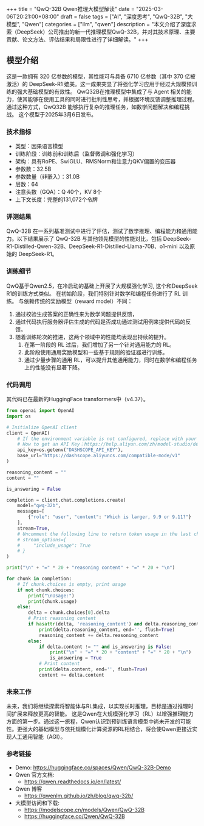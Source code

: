 +++
title = "QwQ-32B Qwen推理大模型解读"
date = "2025-03-06T20:21:00+08:00"
draft = false
tags = ["AI", "深度思考", "QwQ-32B", "大模型", "Qwen"]
categories = ["llm", "qwen"]
description = "本文介绍了深度求索（DeepSeek）公司推出的新一代推理模型QwQ-32B，并对其技术原理、主要贡献、论文方法、评估结果和局限性进行了详细解读。"
+++

## 模型介绍

这是一款拥有 320 亿参数的模型，其性能可与具备 6710 亿参数（其中 370 亿被激活）的 DeepSeek-R1 媲美。这一成果突显了将强化学习应用于经过大规模预训练的强大基础模型的有效性。
QwQ32B在推理模型中集成了与 Agent 相关的能力，使其能够在使用工具的同时进行批判性思考，并根据环境反馈调整推理过程。
通过这种方式，QwQ32B 能够执行复杂的推理任务，如数学问题解决和编程挑战。
这个模型于2025年3月6日发布。

### 技术指标

- 类型：因果语言模型
- 训练阶段：训练前和训练后（监督微调和强化学习）
- 架构：具有RoPE、SwiGLU、RMSNorm和注意力QKV偏置的变压器
- 参数数：32.5B
- 参数数量（非嵌入）：31.0B
- 层数：64
- 注意头数（GQA）：Q 40个，KV 8个
- 上下文长度：完整的131,072个令牌

### 评测结果

QwQ-32B 在一系列基准测试中进行了评估，测试了数学推理、编程能力和通用能力。以下结果展示了 QwQ-32B 与其他领先模型的性能对比，包括 DeepSeek-R1-Distilled-Qwen-32B、DeepSeek-R1-Distilled-Llama-70B、o1-mini 以及原始的 DeepSeek-R1。

### 训练细节

QwQ基于Qwen2.5，在冷启动的基础上开展了大规模强化学习, 这个和DeepSeek R1的训练方式类似。
在初始阶段，我们特别针对数学和编程任务进行了 RL 训练。
与依赖传统的奖励模型（reward model）不同：

1. 通过校验生成答案的正确性来为数学问题提供反馈，
2. 通过代码执行服务器评估生成的代码是否成功通过测试用例来提供代码的反馈。
3. 随着训练轮次的推进，这两个领域中的性能均表现出持续的提升。
   1. 在第一阶段的 RL 过后，我们增加了另一个针对通用能力的 RL。
   2. 此阶段使用通用奖励模型和一些基于规则的验证器进行训练。
   3. 通过少量步骤的通用 RL，可以提升其他通用能力，同时在数学和编程任务上的性能没有显著下降。

### 代码调用

其代码已在最新的HuggingFace transformers中（v4.37）。

```python
from openai import OpenAI
import os

# Initialize OpenAI client
client = OpenAI(
    # If the environment variable is not configured, replace with your API Key: api_key="sk-xxx"
    # How to get an API Key：https://help.aliyun.com/zh/model-studio/developer-reference/get-api-key
    api_key=os.getenv("DASHSCOPE_API_KEY"),
    base_url="https://dashscope.aliyuncs.com/compatible-mode/v1"
)

reasoning_content = ""
content = ""

is_answering = False

completion = client.chat.completions.create(
    model="qwq-32b",
    messages=[
        {"role": "user", "content": "Which is larger, 9.9 or 9.11?"}
    ],
    stream=True,
    # Uncomment the following line to return token usage in the last chunk
    # stream_options={
    #     "include_usage": True
    # }
)

print("\n" + "=" * 20 + "reasoning content" + "=" * 20 + "\n")

for chunk in completion:
    # If chunk.choices is empty, print usage
    if not chunk.choices:
        print("\nUsage:")
        print(chunk.usage)
    else:
        delta = chunk.choices[0].delta
        # Print reasoning content
        if hasattr(delta, 'reasoning_content') and delta.reasoning_content is not None:
            print(delta.reasoning_content, end='', flush=True)
            reasoning_content += delta.reasoning_content
        else:
            if delta.content != "" and is_answering is False:
                print("\n" + "=" * 20 + "content" + "=" * 20 + "\n")
                is_answering = True
            # Print content
            print(delta.content, end='', flush=True)
            content += delta.content
```

### 未来工作

未来，我们将继续探索将智能体与RL集成，以实现长时推理，目标是通过推理时间扩展来释放更高的智能。
这是Qwen在大规模强化学习（RL）以增强推理能力方面的第一步。通过这一旅程，Qwen认识到预训练语言模型中尚未开发的可能性。更强大的基础模型与依托规模化计算资源的RL相结合，将会使Qwen更接近实现人工通用智能（AGI）。

### 参考链接

- Demo: <https://huggingface.co/spaces/Qwen/QwQ-32B-Demo>
- Qwen 官方文档:
  - <https://qwen.readthedocs.io/en/latest/>
- Qwen 博客
  - <https://qwenlm.github.io/zh/blog/qwq-32b/>
- 大模型访问和下载:
  - <https://modelscope.cn/models/Qwen/QwQ-32B>
  - <https://huggingface.co/Qwen/QwQ-32B>
